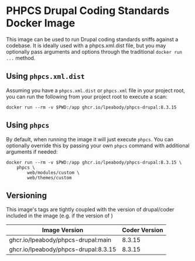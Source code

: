 # PHPCS Drupal Coding Standards Docker Image

This image can be used to run Drupal coding standards sniffs against a codebase. It is ideally used with a phpcs.xml.dist file, but you may optionally pass arguments and options through the traditional `docker run ...` method.

## Using `phpcs.xml.dist`

Assuming you have a `phpcs.xml.dist` or `phpcs.xml` file in your project root, you can run the following from your project root to execute a scan:

```
docker run --rm -v $PWD:/app ghcr.io/lpeabody/phpcs-drupal:8.3.15
```

## Using `phpcs`

By default, when running the image it will just execute `phpcs`. You can optionally override this by passing your own `phpcs` command with additional arguments if needed:

```
docker run --rm -v $PWD:/app ghcr.io/lpeabody/phpcs-drupal:8.3.15 \
    phpcs \
        web/modules/custom \
        web/themes/custom
```

## Versioning

This image's tags are tightly coupled with the version of drupal/coder included in the image (e.g. if the version of )

| Image Version | Coder Version |
|----------|-------|
| ghcr.io/lpeabody/phpcs-drupal:main | 8.3.15 |
| ghcr.io/lpeabody/phpcs-drupal:8.3.15 | 8.3.15 |
